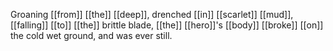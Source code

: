 Groaning [[from]] [[the]] [[deep]], drenched [[in]] [[scarlet]] [[mud]], [[falling]] [[to]] [[the]] brittle blade, [[the]] [[hero]]'s [[body]] [[broke]] [[on]] the cold wet ground, and was ever still.
